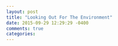 ```yaml
---
layout: post
title: "Looking Out For The Environment"
date: 2015-09-29 12:29:29 -0400
comments: true
categories: 
---
```

